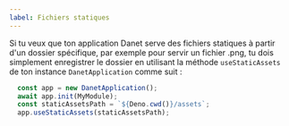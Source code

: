 ```yaml
---
label: Fichiers statiques
---
```


Si tu veux que ton application Danet serve des fichiers statiques à partir d'un dossier spécifique, par exemple pour servir un fichier .png, tu dois simplement enregistrer le dossier en utilisant la méthode `useStaticAssets` de ton instance `DanetApplication` comme suit :

```ts
  const app = new DanetApplication();
  await app.init(MyModule);
  const staticAssetsPath = `${Deno.cwd()}/assets`;
  app.useStaticAssets(staticAssetsPath);
```